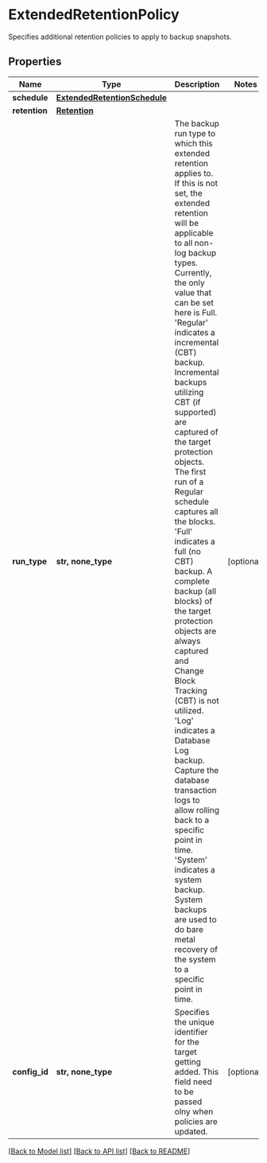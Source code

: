# ExtendedRetentionPolicy

Specifies additional retention policies to apply to backup snapshots.

## Properties
Name | Type | Description | Notes
------------ | ------------- | ------------- | -------------
**schedule** | [**ExtendedRetentionSchedule**](ExtendedRetentionSchedule.md) |  | 
**retention** | [**Retention**](Retention.md) |  | 
**run_type** | **str, none_type** | The backup run type to which this extended retention applies to. If this is not set, the extended retention will be applicable to all non-log backup types. Currently, the only value that can be set here is Full.   &#39;Regular&#39; indicates a incremental (CBT) backup. Incremental backups utilizing CBT (if supported) are captured of the target protection objects. The first run of a Regular schedule captures all the blocks.   &#39;Full&#39; indicates a full (no CBT) backup. A complete backup (all blocks) of the target protection objects are always captured and Change Block Tracking (CBT) is not utilized.   &#39;Log&#39; indicates a Database Log backup. Capture the database transaction logs to allow rolling back to a specific point in time.   &#39;System&#39; indicates a system backup. System backups are used to do bare metal recovery of the system to a specific point in time. | [optional] 
**config_id** | **str, none_type** | Specifies the unique identifier for the target getting added. This field need to be passed olny when policies are updated. | [optional] 

[[Back to Model list]](../README.md#documentation-for-models) [[Back to API list]](../README.md#documentation-for-api-endpoints) [[Back to README]](../README.md)


